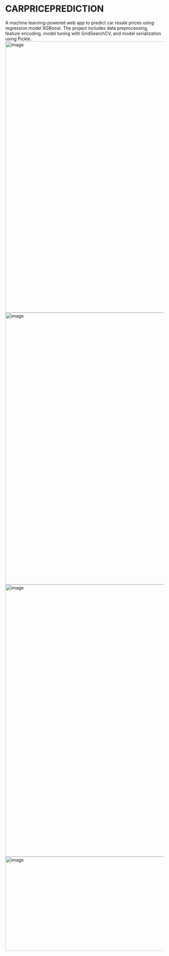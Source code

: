 # CARPRICEPREDICTION
A machine learning-powered web app to predict car resale prices using regression model XGBoost. The project includes data preprocessing, feature encoding, model tuning with GridSearchCV, and model serialization using Pickle.
<img width="1905" height="862" alt="image" src="https://github.com/user-attachments/assets/2bd53958-2201-4851-80c4-640e34ef6da4" />
<img width="1894" height="864" alt="image" src="https://github.com/user-attachments/assets/b7ddaf26-ee1e-4fdf-9098-9565078b51cf" />
<img width="1889" height="865" alt="image" src="https://github.com/user-attachments/assets/967b7150-ab10-4f9d-8dee-4aece81eccdb" />
<img width="663" height="299" alt="image" src="https://github.com/user-attachments/assets/883d5bc9-6c30-4530-bb16-ef324c1c9e56" />


